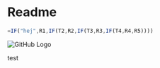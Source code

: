 # Readme

```javascript
=IF("hej",R1,IF(T2,R2,IF(T3,R3,IF(T4,R4,R5))))
```

![GitHub Logo](https://exceljet.net/sites/default/files/styles/function_screen/public/images/formulas/nested%20if%20function%20example.png?itok=Ektxxsyh)

test
